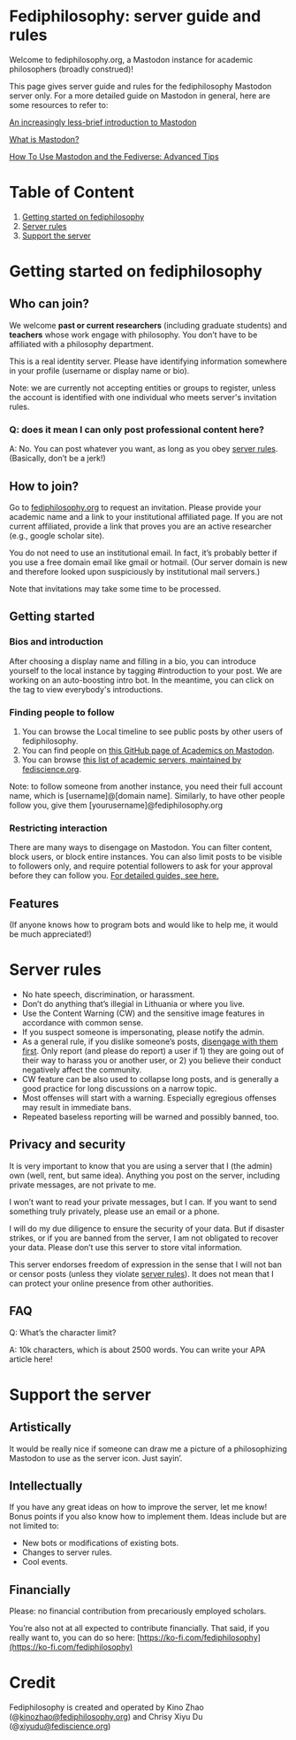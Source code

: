 # Fediphilosophy: server guide and rules

Welcome to fediphilosophy.org, a Mastodon instance for academic philosophers (broadly construed)!

This page gives server guide and rules for the fediphilosophy Mastodon server only. For a more detailed guide on Mastodon in general, here are some resources to refer to:

[An increasingly less-brief introduction to Mastodon](https://gist.github.com/joyeusenoelle/74f6e6c0f349651349a0df9ae4582969)

[What is Mastodon?](https://docs.joinmastodon.org/)

[How To Use Mastodon and the Fediverse: Advanced Tips](https://fedi.tips/how-to-use-mastodon-and-the-fediverse-advanced-tips/)

# Table of Content
1. [Getting started on fediphilosophy](#getting-started-on-fediphilosophy)
2. [Server rules](#server-rules)
3. [Support the server](#support-the-server)

# Getting started on fediphilosophy

## Who can join?

We welcome **past or current researchers** (including graduate students) and **teachers** whose work engage with philosophy. You don’t have to be affiliated with a philosophy department.

This is a real identity server. Please have identifying information somewhere in your profile (username or display name or bio).

Note: we are currently not accepting entities or groups to register, unless the account is identified with one individual who meets server's invitation rules.

### Q: does it mean I can only post professional content here?

A: No. You can post whatever you want, as long as you obey [server rules](#server-rules). (Basically, don’t be a jerk!)

## How to join?

Go to [fediphilosophy.org](https://fediphilosophy.org/about) to request an invitation. Please provide your academic name and a link to your institutional affiliated page. If you are not current affiliated, provide a link that proves you are an active researcher (e.g., google scholar site).

You do not need to use an institutional email. In fact, it’s probably better if you use a free domain email like gmail or hotmail. (Our server domain is new and therefore looked upon suspiciously by institutional mail servers.)

Note that invitations may take some time to be processed.

## Getting started

### Bios and introduction

After choosing a display name and filling in a bio, you can introduce yourself to the local instance by tagging #introduction to your post. We are working on an auto-boosting intro bot. In the meantime, you can click on the tag to view everybody's introductions.

### Finding people to follow

1. You can browse the Local timeline to see public posts by other users of fediphilosophy.
2. You can find people on [this GitHub page of Academics on Mastodon](https://github.com/nathanlesage/academics-on-mastodon).
3. You can browse [this list of academic servers, maintained by fediscience.org](https://fediscience.org/server-list.html).

Note: to follow someone from another instance, you need their full account name, which is [username]@[domain name]. Similarly, to have other people follow you, give them [yourusername]@fediphilosophy.org

### Restricting interaction

There are many ways to disengage on Mastodon. You can filter content, block users, or block entire instances. You can also limit posts to be visible to followers only, and require potential followers to ask for your approval before they can follow you. [For detailed guides, see here.](https://docs.joinmastodon.org/user/moderating/)

## Features

(If anyone knows how to program bots and would like to help me, it would be much appreciated!)

# Server rules

- No hate speech, discrimination, or harassment.
- Don’t do anything that’s illegial in Lithuania or where you live.
- Use the Content Warning (CW) and the sensitive image features in accordance with common sense.
- If you suspect someone is impersonating, please notify the admin.
- As a general rule, if you dislike someone’s posts, [disengage with them first](#restricting-interaction). Only report (and please do report) a user if 1) they are going out of their way to harass you or another user, or 2) you believe their conduct negatively affect the community.
- CW feature can be also used to collapse long posts, and is generally a good practice for long discussions on a narrow topic.
- Most offenses will start with a warning. Especially egregious offenses may result in immediate bans.
- Repeated baseless reporting will be warned and possibly banned, too.

## Privacy and security

<aside>
It is very important to know that you are using a server that I (the admin) own (well, rent, but same idea). Anything you post on the server, including private messages, are not private to me.

</aside>

I won’t want to read your private messages, but I can. If you want to send something truly privately, please use an email or a phone.

I will do my due diligence to ensure the security of your data. But if disaster strikes, or if you are banned from the server, I am not obligated to recover your data. Please don’t use this server to store vital information.

This server endorses freedom of expression in the sense that I will not ban or censor posts (unless they violate [server rules](#server-rules)). It does not mean that I can protect your online presence from other authorities.

## FAQ

Q: What’s the character limit?

A: 10k characters, which is about 2500 words. You can write your APA article here!

# Support the server

## Artistically

It would be really nice if someone can draw me a picture of a philosophizing Mastodon to use as the server icon. Just sayin’.

## Intellectually

If you have any great ideas on how to improve the server, let me know! Bonus points if you also know how to implement them. Ideas include but are not limited to:

- New bots or modifications of existing bots.
- Changes to server rules.
- Cool events.

## Financially

Please: no financial contribution from precariously employed scholars.

You’re also not at all expected to contribute financially. That said, if you really want to, you can do so here: [https://ko-fi.com/fediphilosophy](https://ko-fi.com/fediphilosophy)

# Credit

Fediphilosophy is created and operated by Kino Zhao (@kinozhao@fediphilosophy.org) and Chrisy Xiyu Du (@xiyudu@fediscience.org)

